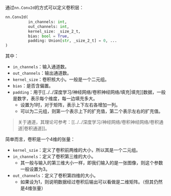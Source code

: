 通过`nn.Conv2d`的方式可以定义卷积层：
```python
nn.Conv2d(
		  in_channels: int,
		  out_channels: int,
		  kernel_size: _size_2_t,
		  bias: bool = True, 
		  padding: Union[str, _size_2_t] = 0, ...
)
```
其中：
- `in_channels`：输入通道数。
- `out_channels`：输出通道数。
- `kernel_size`：卷积核大小。一般是一个二元组。
- `bias`：是否含偏置。
- `padding`：用于[[../../深度学习/神经网络/卷积神经网络/填充|填充]]数据，一般是数字，表示每个维度，每一边填充多大。
	- 设置为1时，对于矩阵，表示上下左右各增加一列。
	- 可以为二元组，则第一个表示上下的扩充值，第二个表示左右的扩充值。

> 关于通道，其理论可参考：[[../../深度学习/神经网络/卷积神经网络/卷积通道|卷积通道]]。

简单而言，卷积是一个4维的张量：
- `kernel_szie`：定义了卷积前两维的大小，所以其是一个二元组。
- `in_channels`：定义了卷积第三维的大小。
	- 其一般与输入的第三维大小一样，即我们输入的是一张图像，则这个参数一般设置为3。
- `out_channels`：定义了卷积第四维的大小。
	- 如果设为1，则说明数据经过卷积后输出可以看做是二维矩阵。（但其仍然是4维张量）
